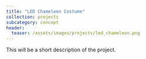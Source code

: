 ```yaml
---
title: "LED Chameleon Costume"
collection: projects
subcategory: concept
header: 
  teaser: /assets/images/projects/led_chameleon.png
---
```


This will be a short description of the project.